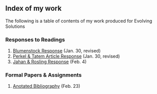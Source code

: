 ## Index of my work
The following is a table of contents of my work produced for Evolving Solutions

### Responses to Readings

1. [Blumenstock Response](https://ronanchance.github.io/Evolving-Solutions/Blumenstock.html) (Jan. 30, revised)
2. [Perkel & Tatem Article Response](https://ronanchance.github.io/Evolving-Solutions/Perkel_Tatem.html) (Jan. 30, revised)
3. [Jahan & Rosling Response](https://ronanchance.github.io/Evolving-Solutions/Jahan_Rosling.html) (Feb. 4)

### Formal Papers & Assignments

1. [Anotated Bibliography](https://ronanchance.github.io/Evolving-Solutions/Assignment_1) (Feb. 23)
